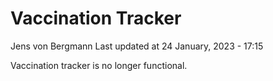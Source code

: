 Vaccination Tracker
================
Jens von Bergmann
Last updated at 24 January, 2023 - 17:15

Vaccination tracker is no longer functional.
